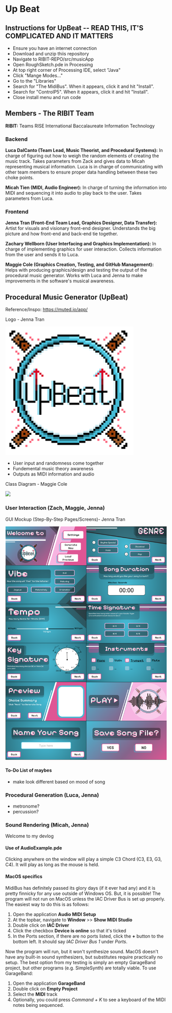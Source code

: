 # Up Beat



## Instructions for UpBeat -- READ THIS, IT'S COMPLICATED AND IT MATTERS

- Ensure you have an internet connection
- Download and unzip thiis repository
- Navigate to RIBIT-REPO/src/musicApp
- Open RoughSketch.pde in Processing
- At top right corner of Processing IDE, select "Java"
- Click "Mange Modes..."
- Go to the "Libraries"
- Search for "The MidiBus". When it appears, click it and hit "Install".
- Search for "ControlP5". When it appears, click it and hit "Install".
- Close install menu and run code

## Members - The RIBIT Team
**RIBIT:** Teams RISE International Baccalaureate Information Technology

### Backend

**Luca DalCanto (Team Lead, Music Theorist, and Procedural Systems):** In charge of figuring out how to weigh the random elements of creating the music track. Takes parameters from Zack and gives data to Micah representing musical information. Luca is in charge of communicating with other team members to ensure proper data handling between these two choke points.

**Micah Tien (MIDI, Audio Engineer):** In charge of turning the information into MIDI and sequencing it into audio to play back to the user. Takes parameters from Luca. 

### Frontend

**Jenna Tran (Front-End Team Lead, Graphics Designer, Data Transfer):** Artist for visuals and visionary front-end designer. Understands the big picture and how front-end and back-end tie together.

**Zachary Wellborn (User Interfacing and Graphics Implementation):** In charge of implementing graphics for user interaction. Collects information from the user and sends it to Luca.

**Maggie Cole (Graphics Creation, Testing, and GitHub Management):** Helps with producing graphics/design and testing the output of the procedural music generator. Works with Luca and Jenna to make improvements in the software's musical awareness. 

## Procedural Music Generator (UpBeat)

Reference/Inspo: https://muted.io/app/

Logo - Jenna Tran

<img src="https://github.com/Luca-Skyline/RIBIT-REPO/blob/main/images/BlueUpBeat.png?raw=true" width="400" />

- User input and randomness come together
- Fundemental music theory awareness
- Outputs as MIDI information and audio

Class Diagram - Maggie Cole

<img src="https://github.com/Luca-Skyline/RIBIT-REPO/blob/49aa40e8ed149a643bcb9aaca875b2188ba064f9/images/littleGuy.png" width="500" />

### User Interaction (Zach, Maggie, Jenna)

GUI Mockup (Step-By-Step Pages/Screens)- Jenna Tran

<img src="https://github.com/Luca-Skyline/RIBIT-REPO/blob/main/images/GUI_Done.png?raw=true" width="600" />

#### To-Do List of maybes
- make look different based on mood of song

### Procedural Generation (Luca, Jenna)

- metronome?
- percussion?

### Sound Rendering (Micah, Jenna)

Welcome to my devlog
#### Use of AudioExample.pde
Clicking anywhere on the window will play a simple C3 Chord (C3, E3, G3, C4). It will play as long as the mouse is held.

#### MacOS specifics
MidiBus has definitely passed its glory days (if it ever had any) and it is pretty finnicky for any use outside of Windows OS. But, it is possible!
The program will not run on MacOS unless the IAC Driver Bus is set up properly. The easiest way to do this is as follows:

1. Open the application **Audio MIDI Setup**
2. At the topbar, navigate to **Window** >> **Show MIDI Studio**
3. Double click on **IAC Driver**
4. Click the checkbox **Device is online** so that it's ticked
5. In the Ports section, if there are no ports listed, click the **+** button to the bottom left. It should say *IAC Driver Bus 1* under *Ports*.

Now the program will run, but it won't synthesize sound. MacOS doesn't have any built-in sound synthesizers, but substitutes require practically no setup. The best option from my testing is simply an empty GarageBand project, but other programs (e.g. SimpleSynth) are totally viable. To use GarageBand:

1. Open the application **GarageBand**
2. Double click on **Empty Project**
3. Select the **MIDI** track
4. Optionally, you could press *Command + K* to see a keyboard of the MIDI notes being sequenced.
